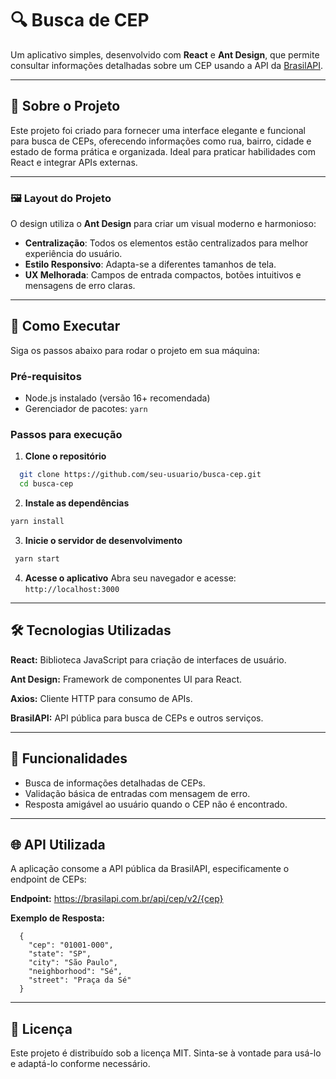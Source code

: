 # 🔍 Busca de CEP

Um aplicativo simples, desenvolvido com **React** e **Ant Design**, que permite consultar informações detalhadas sobre um CEP usando a API da [BrasilAPI](https://brasilapi.com.br/).

---

## 📜 Sobre o Projeto

Este projeto foi criado para fornecer uma interface elegante e funcional para busca de CEPs, oferecendo informações como rua, bairro, cidade e estado de forma prática e organizada. Ideal para praticar habilidades com React e integrar APIs externas.

---

### 🖼️ Layout do Projeto

O design utiliza o **Ant Design** para criar um visual moderno e harmonioso:  
- **Centralização**: Todos os elementos estão centralizados para melhor experiência do usuário.  
- **Estilo Responsivo**: Adapta-se a diferentes tamanhos de tela.  
- **UX Melhorada**: Campos de entrada compactos, botões intuitivos e mensagens de erro claras.  

---

## 🚀 Como Executar

Siga os passos abaixo para rodar o projeto em sua máquina:

### Pré-requisitos
- Node.js instalado (versão 16+ recomendada)
- Gerenciador de pacotes: `yarn`

### Passos para execução

1. **Clone o repositório**
```bash
  git clone https://github.com/seu-usuario/busca-cep.git
  cd busca-cep
```

2. **Instale as dependências**
  ```bash
  yarn install
  ```

3. **Inicie o servidor de desenvolvimento**
  ```bash
   yarn start
   ```

4. **Acesse o aplicativo**
  Abra seu navegador e acesse: `http://localhost:3000`

---

## 🛠️ Tecnologias Utilizadas

**React:** Biblioteca JavaScript para criação de interfaces de usuário.

**Ant Design:** Framework de componentes UI para React.

**Axios:** Cliente HTTP para consumo de APIs.

**BrasilAPI:** API pública para busca de CEPs e outros serviços.
   
---

## 📖 Funcionalidades

- Busca de informações detalhadas de CEPs.
- Validação básica de entradas com mensagem de erro.
- Resposta amigável ao usuário quando o CEP não é encontrado.

---

## 🌐 API Utilizada

A aplicação consome a API pública da BrasilAPI, especificamente o endpoint de CEPs:

**Endpoint:**
https://brasilapi.com.br/api/cep/v2/{cep}

**Exemplo de Resposta:**

```
  {
    "cep": "01001-000",
    "state": "SP",
    "city": "São Paulo",
    "neighborhood": "Sé",
    "street": "Praça da Sé"
  }
```

---

## 📝 Licença

Este projeto é distribuído sob a licença MIT. Sinta-se à vontade para usá-lo e adaptá-lo conforme necessário.
